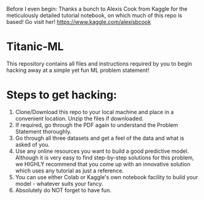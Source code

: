 Before I even begin:
Thanks a bunch to Alexis Cook from Kaggle for the meticulously detailed tutorial notebook, on which much of this repo is based!
Go visit her! https://www.kaggle.com/alexisbcook

# Titanic-ML
This repository contains all files and instructions required by you to begin hacking away at a simple yet fun ML problem statement!

# Steps to get hacking:
1. Clone/Download this repo to your local machine and place in a convenient location. Unzip the files if downloaded.
2. If required, go through the PDF again to understand the Problem Statement thoroughly.
2. Go through all three datasets and get a feel of the data and what is asked of you.
3. Use any online resources you want to build a good predictive model. Although it is very easy to find step-by-step solutions for this problem, we HIGHLY recommend that you come up with an innovative solution which uses any tutorial as just a reference.
4. You can use either Colab or Kaggle's own notebook facility to build your model - whatever suits your fancy.
5. Absolutely do NOT forget to have fun.

